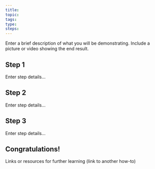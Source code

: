 ```yaml
---
title:
topic:
tags:
type:
steps:
---
```



Enter a brief description of what you will be demonstrating. Include a picture or video showing the end result.

## Step 1

Enter step details...

## Step 2

Enter step details...

## Step 3

Enter step details...

## Congratulations!

Links or resources for further learning (link to another how-to)